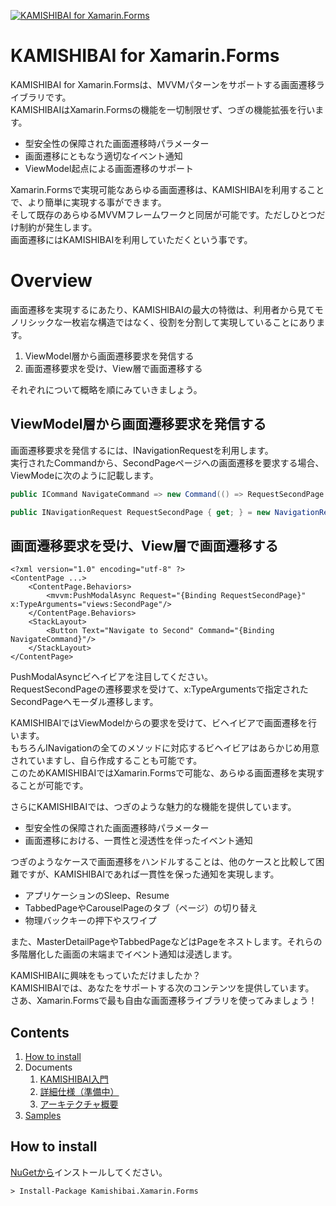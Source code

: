 [![KAMISHIBAI for Xamarin.Forms](https://raw.githubusercontent.com/nuitsjp/KAMISHIBAI/master/logo_wide.png)](https://github.com/nuitsjp/KAMISHIBAI/blob/master/README-ja.md)

# KAMISHIBAI for Xamarin.Forms

KAMISHIBAI for Xamarin.Formsは、MVVMパターンをサポートする画面遷移ライブラリです。  
KAMISHIBAIはXamarin.Formsの機能を一切制限せず、つぎの機能拡張を行います。  

* 型安全性の保障された画面遷移時パラメーター  
* 画面遷移にともなう適切なイベント通知  
* ViewModel起点による画面遷移のサポート  

Xamarin.Formsで実現可能なあらゆる画面遷移は、KAMISHIBAIを利用することで、より簡単に実現する事ができます。  
そして既存のあらゆるMVVMフレームワークと同居が可能です。ただしひとつだけ制約が発生します。  
画面遷移にはKAMISHIBAIを利用していただくという事です。  

# Overview  

画面遷移を実現するにあたり、KAMISHIBAIの最大の特徴は、利用者から見てモノリシックな一枚岩な構造ではなく、役割を分割して実現していることにあります。  

1. ViewModel層から画面遷移要求を発信する  
2. 画面遷移要求を受け、View層で画面遷移する  

それぞれについて概略を順にみていきましょう。

## ViewModel層から画面遷移要求を発信する  

画面遷移要求を発信するには、INavigationRequestを利用します。  
実行されたCommandから、SecondPageページへの画面遷移を要求する場合、ViewModeに次のように記載します。

```cs
public ICommand NavigateCommand => new Command(() => RequestSecondPage.RaiseAsync());

public INavigationRequest RequestSecondPage { get; } = new NavigationRequest();
```

## 画面遷移要求を受け、View層で画面遷移する

```xaml
<?xml version="1.0" encoding="utf-8" ?>
<ContentPage ...>
    <ContentPage.Behaviors>
        <mvvm:PushModalAsync Request="{Binding RequestSecondPage}" x:TypeArguments="views:SecondPage"/>
    </ContentPage.Behaviors>
    <StackLayout>
        <Button Text="Navigate to Second" Command="{Binding NavigateCommand}"/>
    </StackLayout>
</ContentPage>
```
PushModalAsyncビヘイビアを注目してください。  
RequestSecondPageの遷移要求を受けて、x:TypeArgumentsで指定されたSecondPageへモーダル遷移します。  

KAMISHIBAIではViewModelからの要求を受けて、ビヘイビアで画面遷移を行います。  
もちろんINavigationの全てのメソッドに対応するビヘイビアはあらかじめ用意されていますし、自ら作成することも可能です。  
このためKAMISHIBAIではXamarin.Formsで可能な、あらゆる画面遷移を実現することが可能です。  

さらにKAMISHIBAIでは、つぎのような魅力的な機能を提供しています。  

* 型安全性の保障された画面遷移時パラメーター  
* 画面遷移における、一貫性と浸透性を伴ったイベント通知  

つぎのようなケースで画面遷移をハンドルすることは、他のケースと比較して困難ですが、KAMISHIBAIであれば一貫性を保った通知を実現します。  

* アプリケーションのSleep、Resume  
* TabbedPageやCarouselPageのタブ（ページ）の切り替え  
* 物理バックキーの押下やスワイプ

また、MasterDetailPageやTabbedPageなどはPageをネストします。それらの多階層化した画面の末端までイベント通知は浸透します。  

KAMISHIBAIに興味をもっていただけましたか？  
KAMISHIBAIでは、あなたをサポートする次のコンテンツを提供しています。  
さあ、Xamarin.Formsで最も自由な画面遷移ライブラリを使ってみましょう！  

## Contents

1. [How to install](#how-to-install)
2. Documents
    1. [KAMISHIBAI入門](Document/1-Hello-KAMISHIBAI-ja.md)  
    2. [詳細仕様（準備中）](Document/2-Reference-ja.md)
    2. [アーキテクチャ概要](Document/3-Architecture-Overview-ja.md)
3. [Samples](https://github.com/nuitsjp/KAMISHIBAI-Samples)

## How to install  

[NuGetから](https://www.nuget.org/packages/Kamishibai.Xamarin.Forms)インストールしてください。

```txt
> Install-Package Kamishibai.Xamarin.Forms
```
